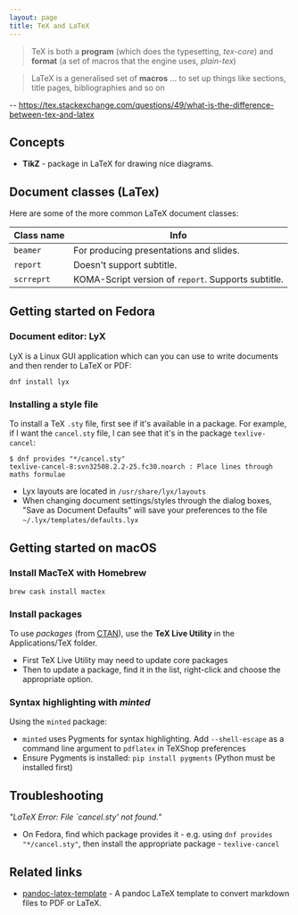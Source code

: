 ```yaml
---
layout: page
title: TeX and LaTeX
---
```


> TeX is both a **program** (which does the typesetting, _tex-core_) and **format** (a set of macros that the engine uses, _plain-tex_)

> LaTeX is a generalised set of **macros** ... to set up things like sections, title pages, bibliographies and so on

-- <https://tex.stackexchange.com/questions/49/what-is-the-difference-between-tex-and-latex>

## Concepts

- **TikZ** - package in LaTeX for drawing nice diagrams.

## Document classes (LaTex)

Here are some of the more common LaTeX document classes:

| Class name | Info               |
| ---------- | ------------------ |
| `beamer`   | For producing presentations and slides. |
| `report`   | Doesn't support subtitle. |
| `scrreprt` | KOMA-Script version of `report`. Supports subtitle. |

## Getting started on Fedora

### Document editor: LyX

LyX is a Linux GUI application which can you can use to write documents and then render to LaTeX or PDF:

```
dnf install lyx
```

### Installing a style file

To install a TeX `.sty` file, first see if it's available in a package. For example, if I want the `cancel.sty` file, I can see that it's in the package `texlive-cancel`:

```
$ dnf provides "*/cancel.sty"
texlive-cancel-8:svn32508.2.2-25.fc30.noarch : Place lines through maths formulae
```

- Lyx layouts are located in `/usr/share/lyx/layouts`
- When changing document settings/styles through the dialog boxes, "Save as Document Defaults" will save your preferences to the file `~/.lyx/templates/defaults.lyx`

## Getting started on macOS

### Install MacTeX with Homebrew

```
brew cask install mactex
```

### Install packages

To use _packages_ (from [CTAN][ctan]), use the **TeX Live Utility** in the Applications/TeX folder.

- First TeX Live Utility may need to update core packages
- Then to update a package, find it in the list, right-click and choose the appropriate option.

### Syntax highlighting with _minted_

Using the `minted` package:

- `minted` uses Pygments for syntax highlighting. Add `--shell-escape` as a command line argument to `pdflatex` in TeXShop preferences
- Ensure Pygments is installed: `pip install pygments` (Python must be installed first)

## Troubleshooting

_"LaTeX Error: File `cancel.sty' not found."_

- On Fedora, find which package provides it - e.g. using `dnf provides "*/cancel.sty"`, then install the appropriate  package - `texlive-cancel`

## Related links

- [pandoc-latex-template](https://github.com/Wandmalfarbe/pandoc-latex-template) - A pandoc LaTeX template to convert markdown files to PDF or LaTeX. 

[ctan]: https://www.ctan.org
